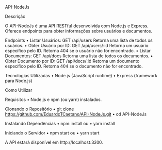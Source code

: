 API-NodeJs

Descrição

O API-NodeJs é uma API RESTful desenvolvida com Node.js e Express. Oferece endpoints para obter informações sobre usuários e documentos.

Endpoints
  •	Listar Usuários: GET /api/users
      Retorna uma lista de todos os usuários.
  •	Obter Usuário por ID: GET /api/users/:id
      Retorna um usuário específico pelo ID. Retorna 404 se o usuário não for encontrado.
  •	Listar Documentos: GET /api/docs
Retorna uma lista de todos os documentos.
  •	Obter Documento por ID: GET /api/docs/:id
    Retorna um documento específico pelo ID. Retorna 404 se o documento não for encontrado.

Tecnologias Utilizadas
  •	Node.js (JavaScript runtime)
  •	Express (framework para Node.js)

Como Utilizar

Requisitos
•	Node.js e npm (ou yarn) instalados.

Clonando o Repositório
•	git clone https://github.com/EduardoTCaetano/API-NodeJs.git
•	cd API-NodeJs

Instalando Dependências
•	npm install
ou
•	yarn install


Iniciando o Servidor
•	npm start
ou
•	yarn start

A API estará disponível em http://localhost:3300.
